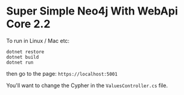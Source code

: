 # Super Simple Neo4j With WebApi Core 2.2

To run in Linux / Mac etc:

```
dotnet restore
dotnet build
dotnet run
```

then go to the page: `https://localhost:5001`

You'll want to change the Cypher in the `ValuesController.cs` file.